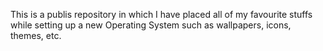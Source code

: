 This is a publis repository in which I have placed all of my favourite stuffs while setting up a new Operating System such as wallpapers, icons, themes, etc.
